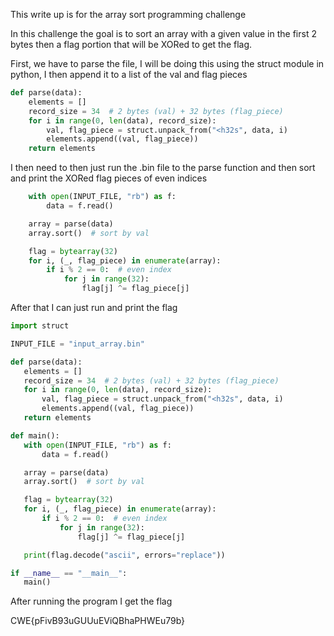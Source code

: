 This write up is for the array sort programming challenge

 In this challenge the goal is to sort an array with a given value in the first 2 bytes then a flag portion that will be XORed to get the flag. 

 First, we have to parse the file, I will be doing this using the struct module in python, I then append it to a list of the val and flag pieces
```python
def parse(data):
    elements = []
    record_size = 34  # 2 bytes (val) + 32 bytes (flag_piece)
    for i in range(0, len(data), record_size):
        val, flag_piece = struct.unpack_from("<h32s", data, i)
        elements.append((val, flag_piece))
    return elements    
```
I then need to then just run the .bin file to the parse function and then sort and print the XORed flag pieces of even indices

```python
    with open(INPUT_FILE, "rb") as f:
        data = f.read()

    array = parse(data)
    array.sort()  # sort by val

    flag = bytearray(32)
    for i, (_, flag_piece) in enumerate(array):
        if i % 2 == 0:  # even index
            for j in range(32):
                flag[j] ^= flag_piece[j]
```
After that I can just run and print the flag
 ```python
import struct

INPUT_FILE = "input_array.bin"

def parse(data):
    elements = []
    record_size = 34  # 2 bytes (val) + 32 bytes (flag_piece)
    for i in range(0, len(data), record_size):
        val, flag_piece = struct.unpack_from("<h32s", data, i)
        elements.append((val, flag_piece))
    return elements    

def main():
    with open(INPUT_FILE, "rb") as f:
        data = f.read()

    array = parse(data)
    array.sort()  # sort by val

    flag = bytearray(32)
    for i, (_, flag_piece) in enumerate(array):
        if i % 2 == 0:  # even index
            for j in range(32):
                flag[j] ^= flag_piece[j]

    print(flag.decode("ascii", errors="replace"))

if __name__ == "__main__":
    main()

```

After running the program I get the flag

CWE{pFivB93uGUUuEViQBhaPHWEu79b}
